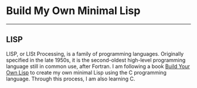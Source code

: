 # Build My Own Minimal Lisp
---
## LISP
LISP, or LISt Processing, is a family of programming languages. Originally specified in the late 1950s, it is the second-oldest high-level programming language still in common use, after Fortran.
I am following a book [Build Your Own Lisp](https://www.buildyourownlisp.com/) to create my own minimal Lisp using the C programming language. Through this process, I am also learning C.
